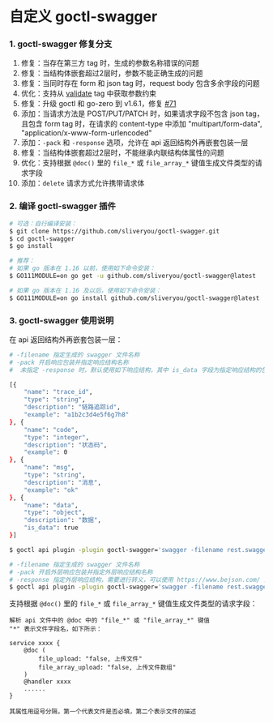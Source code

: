 # 自定义 goctl-swagger 


### 1. goctl-swagger 修复分支

1. 修复：当存在第三方 tag 时，生成的参数名称错误的问题
2. 修复：当结构体嵌套超过2层时，参数不能正确生成的问题
3. 修复：当同时存在 form 和 json tag 时，request body 包含多余字段的问题
4. 优化：支持从 [validate](https://github.com/go-playground/validator) tag 中获取参数约束
5. 修复：升级 goctl 和 go-zero 到 v1.6.1，修复 [#71](https://github.com/zeromicro/goctl-swagger/issues/71)
6. 添加：当请求方法是 POST/PUT/PATCH 时，如果请求字段不包含 json tag，且包含 form tag 时，在请求的 content-type 中添加 "multipart/form-data", "application/x-www-form-urlencoded"
7. 添加：`-pack` 和 `-response` 选项，允许在 api 返回结构外再嵌套包装一层
8. 修复：当结构体嵌套超过2层时，不能继承内联结构体属性的问题
9. 优化：支持根据 `@doc()` 里的 `file_*` 或 `file_array_*` 键值生成文件类型的请求字段
10. 添加：`delete` 请求方式允许携带请求体

### 2. 编译 goctl-swagger 插件

```bash
# 可选：自行编译安装：
$ git clone https://github.com/sliveryou/goctl-swagger.git
$ cd goctl-swagger
$ go install

# 推荐：
# 如果 go 版本在 1.16 以前，使用如下命令安装：
$ GO111MODULE=on go get -u github.com/sliveryou/goctl-swagger@latest

# 如果 go 版本在 1.16 及以后，使用如下命令安装：
$ GO111MODULE=on go install github.com/sliveryou/goctl-swagger@latest
```

### 3. goctl-swagger 使用说明

在 api 返回结构外再嵌套包装一层：

```bash
# -filename 指定生成的 swagger 文件名称
# -pack 开启响应包装并指定响应结构名称
#  未指定 -response 时，默认使用如下响应结构，其中 is_data 字段为指定响应结构的包装字段

[{
	"name": "trace_id",
	"type": "string",
	"description": "链路追踪id",
	"example": "a1b2c3d4e5f6g7h8"
}, {
	"name": "code",
	"type": "integer",
	"description": "状态码",
	"example": 0
}, {
	"name": "msg",
	"type": "string",
	"description": "消息",
	"example": "ok"
}, {
	"name": "data",
	"type": "object",
	"description": "数据",
	"is_data": true
}]

$ goctl api plugin -plugin goctl-swagger='swagger -filename rest.swagger.json -pack Response' -api api/base.api -dir api

# -filename 指定生成的 swagger 文件名称
# -pack 开启外层响应包装并指定外层响应结构名称
# -response 指定外层响应结构，需要进行转义，可以使用 https://www.bejson.com/ 进行转义，切记在最后的单引号 ' 前加上分号 ;
$ goctl api plugin -plugin goctl-swagger='swagger -filename rest.swagger.json -pack Response -response "[{\"name\":\"trace_id\",\"type\":\"string\",\"description\":\"链路追踪id\"},{\"name\":\"code\",\"type\":\"integer\",\"description\":\"状态码\"},{\"name\":\"msg\",\"type\":\"string\",\"description\":\"消息\"},{\"name\":\"data\",\"type\":\"object\",\"description\":\"数据\",\"is_data\":true}]";' -api api/base.api -dir api
```

支持根据 `@doc()` 里的 `file_*` 或 `file_array_*` 键值生成文件类型的请求字段：

```
解析 api 文件中的 @doc 中的 "file_*" 或 "file_array_*" 键值
"*" 表示文件字段名，如下所示：

service xxxx {
    @doc (
        file_upload: "false, 上传文件"
        file_array_upload: "false, 上传文件数组"
    )
    @handler xxxx
    ......
}

其属性用逗号分隔，第一个代表文件是否必填，第二个表示文件的描述
```
